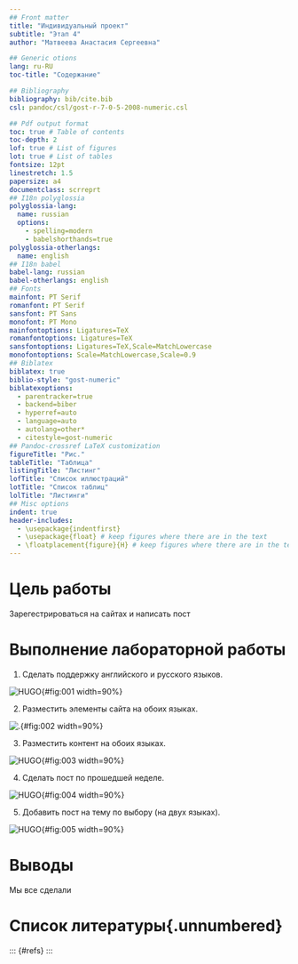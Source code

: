 ```yaml
---
## Front matter
title: "Индивидуальный проект"
subtitle: "Этап 4"
author: "Матвеева Анастасия Сергеевна"

## Generic otions
lang: ru-RU
toc-title: "Содержание"

## Bibliography
bibliography: bib/cite.bib
csl: pandoc/csl/gost-r-7-0-5-2008-numeric.csl

## Pdf output format
toc: true # Table of contents
toc-depth: 2
lof: true # List of figures
lot: true # List of tables
fontsize: 12pt
linestretch: 1.5
papersize: a4
documentclass: scrreprt
## I18n polyglossia
polyglossia-lang:
  name: russian
  options:
	- spelling=modern
	- babelshorthands=true
polyglossia-otherlangs:
  name: english
## I18n babel
babel-lang: russian
babel-otherlangs: english
## Fonts
mainfont: PT Serif
romanfont: PT Serif
sansfont: PT Sans
monofont: PT Mono
mainfontoptions: Ligatures=TeX
romanfontoptions: Ligatures=TeX
sansfontoptions: Ligatures=TeX,Scale=MatchLowercase
monofontoptions: Scale=MatchLowercase,Scale=0.9
## Biblatex
biblatex: true
biblio-style: "gost-numeric"
biblatexoptions:
  - parentracker=true
  - backend=biber
  - hyperref=auto
  - language=auto
  - autolang=other*
  - citestyle=gost-numeric
## Pandoc-crossref LaTeX customization
figureTitle: "Рис."
tableTitle: "Таблица"
listingTitle: "Листинг"
lofTitle: "Список иллюстраций"
lotTitle: "Список таблиц"
lolTitle: "Листинги"
## Misc options
indent: true
header-includes:
  - \usepackage{indentfirst}
  - \usepackage{float} # keep figures where there are in the text
  - \floatplacement{figure}{H} # keep figures where there are in the text
---
```


# Цель работы

Зарегестрироваться на сайтах и написать пост 

# Выполнение лабораторной работы


1. Сделать поддержку английского и русского языков.

![HUGO](image/1.png){#fig:001 width=90%}

2. Разместить элементы сайта на обоих языках.

![.](image/2.png){#fig:002 width=90%}

3. Разместить контент на обоих языках.

![HUGO](image/3.png){#fig:003 width=90%}

4. Сделать пост по прошедшей неделе.

![HUGO](image/4.png){#fig:004 width=90%}

5. Добавить пост на тему по выбору (на двух языках).

 ![HUGO](image/5.png){#fig:005 width=90%}

# Выводы

Мы все сделали

# Список литературы{.unnumbered}

::: {#refs}
:::
